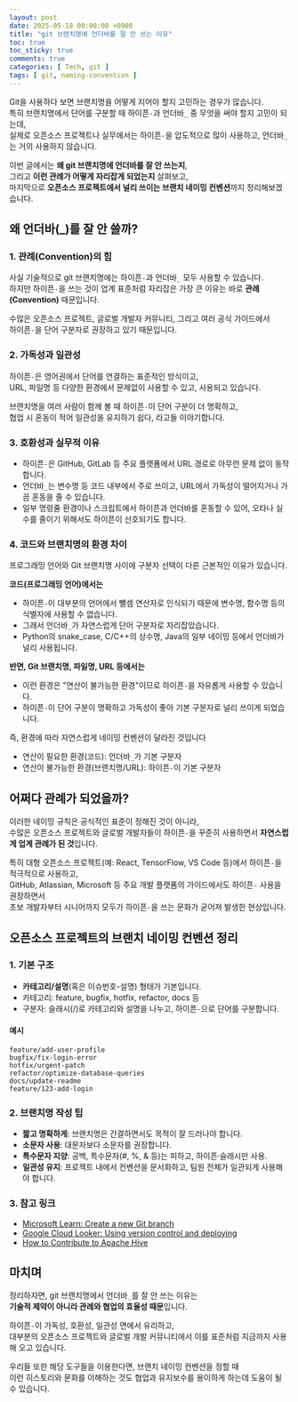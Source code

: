 ```yaml
---
layout: post
date: 2025-05-18 00:00:00 +0900
title: "git 브랜치명에 언더바를 잘 안 쓰는 이유"
toc: true
toc_sticky: true
comments: true
categories: [ Tech, git ]
tags: [ git, naming-convention ]
---
```


Git을 사용하다 보면 브랜치명을 어떻게 지어야 할지 고민하는 경우가 많습니다. <br>
특히 브랜치명에서 단어를 구분할 때 하이픈`-`과 언더바`_` 중 무엇을 써야 할지 고민이 되는데, <br>
실제로 오픈소스 프로젝트나 실무에서는 하이픈`-`을 압도적으로 많이 사용하고, 언더바`_`는 거의 사용하지 않습니다.

이번 글에서는 **왜 git 브랜치명에 언더바를 잘 안 쓰는지**, <br>
그리고 **이런 관례가 어떻게 자리잡게 되었는지** 살펴보고, <br>
마지막으로 **오픈소스 프로젝트에서 널리 쓰이는 브랜치 네이밍 컨벤션**까지 정리해보겠습니다.

## 왜 언더바(_)를 잘 안 쓸까?

### 1. 관례(Convention)의 힘

사실 기술적으로 git 브랜치명에는 하이픈`-`과 언더바`_` 모두 사용할 수 있습니다. <br>
하지만 하이픈`-`을 쓰는 것이 업계 표준처럼 자리잡은 가장 큰 이유는 바로 **관례(Convention)** 때문입니다.

수많은 오픈소스 프로젝트, 글로벌 개발자 커뮤니티, 그리고 여러 공식 가이드에서 <br>
하이픈`-`을 단어 구분자로 권장하고 있기 때문입니다.

### 2. 가독성과 일관성

하이픈`-`은 영어권에서 단어를 연결하는 표준적인 방식이고, <br>
URL, 파일명 등 다양한 환경에서 문제없이 사용할 수 있고, 사용되고 있습니다.<br>

브랜치명을 여러 사람이 함께 볼 때 하이픈`-`이 단어 구분이 더 명확하고, <br>
협업 시 혼동이 적어 일관성을 유지하기 쉽다, 라고들 이야기합니다.

### 3. 호환성과 실무적 이유

- 하이픈`-`은 GitHub, GitLab 등 주요 플랫폼에서 URL 경로로 아무런 문제 없이 동작합니다. <br>
- 언더바`_`는 변수명 등 코드 내부에서 주로 쓰이고, URL에서 가독성이 떨어지거나 가끔 혼동을 줄 수 있습니다. <br>
- 일부 명령줄 환경이나 스크립트에서 하이픈과 언더바를 혼동할 수 있어, 오타나 실수를 줄이기 위해서도 하이픈이 선호되기도 합니다.

### 4. 코드와 브랜치명의 환경 차이

프로그래밍 언어와 Git 브랜치명 사이에 구분자 선택이 다른 근본적인 이유가 있습니다.

**코드(프로그래밍 언어)에서는**
- 하이픈`-`이 대부분의 언어에서 뺄셈 연산자로 인식되기 때문에 변수명, 함수명 등의 식별자에 사용할 수 없습니다.
- 그래서 언더바`_`가 자연스럽게 단어 구분자로 자리잡았습니다.
- Python의 snake_case, C/C++의 상수명, Java의 일부 네이밍 등에서 언더바가 널리 사용됩니다.

**반면, Git 브랜치명, 파일명, URL 등에서는**
- 이런 환경은 "연산이 불가능한 환경"이므로 하이픈`-`을 자유롭게 사용할 수 있습니다.
- 하이픈`-`이 단어 구분이 명확하고 가독성이 좋아 기본 구분자로 널리 쓰이게 되었습니다.

즉, 환경에 따라 자연스럽게 네이밍 컨벤션이 달라진 것입니다
- 연산이 필요한 환경(코드): 언더바`_`가 기본 구분자
- 연산이 불가능한 환경(브랜치명/URL): 하이픈`-`이 기본 구분자

## 어쩌다 관례가 되었을까?

이러한 네이밍 규칙은 공식적인 표준이 정해진 것이 아니라,<br>
수많은 오픈소스 프로젝트와 글로벌 개발자들이 하이픈`-`을 꾸준히 사용하면서 **자연스럽게 업계 관례가 된 것**입니다.

특히 대형 오픈소스 프로젝트(예: React, TensorFlow, VS Code 등)에서 하이픈`-`을 적극적으로 사용하고,<br>
GitHub, Atlassian, Microsoft 등 주요 개발 플랫폼의 가이드에서도 하이픈`-` 사용을 권장하면서<br>
초보 개발자부터 시니어까지 모두가 하이픈`-`을 쓰는 문화가 굳어져 발생한 현상입니다.

## 오픈소스 프로젝트의 브랜치 네이밍 컨벤션 정리

### 1. 기본 구조

- **카테고리/설명**(혹은 이슈번호-설명) 형태가 기본입니다.
- 카테고리: feature, bugfix, hotfix, refactor, docs 등
- 구분자: 슬래시(/)로 카테고리와 설명을 나누고, 하이픈`-`으로 단어를 구분합니다.

#### 예시

```
feature/add-user-profile
bugfix/fix-login-error
hotfix/urgent-patch
refactor/optimize-database-queries
docs/update-readme
feature/123-add-login
```

### 2. 브랜치명 작성 팁

- **짧고 명확하게**: 브랜치명은 간결하면서도 목적이 잘 드러나야 합니다.
- **소문자 사용**: 대문자보다 소문자를 권장합니다.
- **특수문자 지양**: 공백, 특수문자(#, %, & 등)는 피하고, 하이픈·슬래시만 사용.
- **일관성 유지**: 프로젝트 내에서 컨벤션을 문서화하고, 팀원 전체가 일관되게 사용해야 합니다.

### 3. 참고 링크

- [Microsoft Learn: Create a new Git branch](https://learn.microsoft.com/en-us/azure/devops/repos/git/create-branch)
- [Google Cloud Looker: Using version control and deploying](https://cloud.google.com/looker/docs/version-control-and-deploying-changes?hl=ko#branch_name_rules)
- [How to Contribute to Apache Hive](https://cwiki.apache.org/confluence/display/Hive/HowToContribute)

## 마치며

정리하자면, git 브랜치명에서 언더바`_`를 잘 안 쓰는 이유는 <br>
**기술적 제약이 아니라 관례와 협업의 효율성 때문**입니다.

하이픈`-`이 가독성, 호환성, 일관성 면에서 유리하고,<br>
대부분의 오픈소스 프로젝트와 글로벌 개발 커뮤니티에서 이를 표준처럼 지금까지 사용해 오고 있습니다.

우리들 또한 해당 도구들을 이용한다면, 브랜치 네이밍 컨벤션을 정할 때<br>
이런 히스토리와 문화를 이해하는 것도 협업과 유지보수를 용이하게 하는데 도움이 될 수 있습니다.